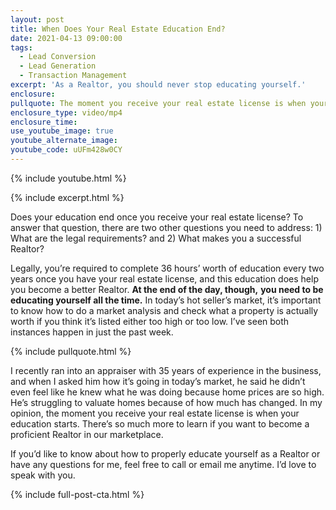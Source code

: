 ```yaml
---
layout: post
title: When Does Your Real Estate Education End?
date: 2021-04-13 09:00:00
tags:
  - Lead Conversion
  - Lead Generation
  - Transaction Management
excerpt: 'As a Realtor, you should never stop educating yourself.'
enclosure:
pullquote: The moment you receive your real estate license is when your education starts.
enclosure_type: video/mp4
enclosure_time:
use_youtube_image: true
youtube_alternate_image:
youtube_code: uUFm428w0CY
---
```

{% include youtube.html %}

{% include excerpt.html %}

Does your education end once you receive your real estate license? To answer that question, there are two other questions you need to address: 1) What are the legal requirements? and 2) What makes you a successful Realtor?

Legally, you’re required to complete 36 hours’ worth of education every two years once you have your real estate license, and this education does help you become a better Realtor. **At the end of the day, though,** **you need to be educating yourself all the time.** In today’s hot seller’s market, it’s important to know how to do a market analysis and check what a property is actually worth if you think it’s listed either too high or too low. I’ve seen both instances happen in just the past week.

{% include pullquote.html %}

I recently ran into an appraiser with 35 years of experience in the business, and when I asked him how it’s going in today’s market, he said he didn’t even feel like he knew what he was doing because home prices are so high. He’s struggling to valuate homes because of how much has changed. In my opinion, the moment you receive your real estate license is when your education starts. There’s so much more to learn if you want to become a proficient Realtor in our marketplace.&nbsp;

If you’d like to know about how to properly educate yourself as a Realtor or have any questions for me, feel free to call or email me anytime. I’d love to speak with you.

{% include full-post-cta.html %}

